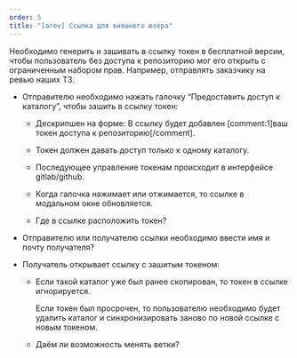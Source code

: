 ```yaml
---
order: 5
title: "[arev] Ссылка для внешнего юзера"
---
```


Необходимо генерить и зашивать в ссылку токен в бесплатной версии, чтобы пользователь без доступа к репозиторию мог его открыть с ограниченным набором прав. Например, отправлять заказчику на ревью наших ТЗ.

-  Отправителю необходимо нажать галочку “Предоставить доступ к каталогу”, чтобы зашить в ссылку токен:

   -  Дескрипшен на форме: В ссылку будет добавлен [comment:1]ваш токен доступа к репозиторию[/comment].

   -  Токен должен давать доступ только к одному каталогу.

   -  Последующее управление токенам происходит в интерфейсе gitlab/github.

   -  Когда галочка нажимает или отжимается, то ссылке в модальном окне обновляется.

   -  Где в ссылке расположить токен?

-  Отправителю или получателю ссылки необходимо ввести имя и почту получателя?

-  Получатель открывает ссылку с зашитым токеном:

   -  Если такой каталог уже был ранее скопирован, то токен в ссылке игнорируется.

      Если токен был просрочен, то пользователю необходимо будет удалить каталог и синхронизировать заново по новой ссылке с новым токеном.

   -  Даём ли возможность менять ветки?